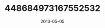 ---
title: "448684973167552532"
image: "2013-05-05 08.43.58 448684973167552532_46248401"
date: "2013-05-05"
type: "photo"
---